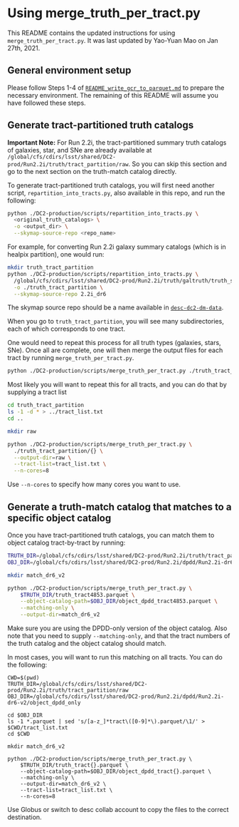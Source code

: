 # Using merge_truth_per_tract.py

This README contains the updated instructions for using `merge_truth_per_tract.py`.
It was last updated by Yao-Yuan Mao on Jan 27th, 2021.

## General environment setup

Please follow Steps 1-4 of [`README_write_gcr_to_parquet.md`](README_write_gcr_to_parquet.md)
to prepare the necessary environment.
The remaining of this README will assume you have followed these steps.

## Generate tract-partitioned truth catalogs

**Important Note:** For Run 2.2i, the tract-partitioned summary truth catalogs
of galaxies, star, and SNe are already available at
`/global/cfs/cdirs/lsst/shared/DC2-prod/Run2.2i/truth/tract_partition/raw`.
So you can skip this section and go to the next section on the truth-match catalog
directly.

To generate tract-partitioned truth catalogs, you will first need another script,
`repartition_into_tracts.py`, also available in this repo, and run the following:

```bash
python ./DC2-production/scripts/repartition_into_tracts.py \
  <original_truth_catalogs> \
  -o <output_dir> \
  --skymap-source-repo <repo_name>
```

For example, for converting Run 2.2i galaxy summary catalogs (which is in healpix partition),
one would run:

```bash
mkdir truth_tract_partition
python ./DC2-production/scripts/repartition_into_tracts.py \
  /global/cfs/cdirs/lsst/shared/DC2-prod/Run2.2i/truth/galtruth/truth_summary_hp*.parquet \
  -o ./truth_tract_partition \
  --skymap-source-repo 2.2i_dr6
```

The skymap source repo should be a name available in
[`desc-dc2-dm-data`](https://github.com/LSSTDESC/desc-dc2-dm-data/blob/master/desc_dc2_dm_data/repos.py).

When you go to `truth_tract_partition`, you will see many subdirectories, each of which corresponds to one tract.

One would need to repeat this process for all truth types (galaxies, stars, SNe).
Once all are complete, one will then merge the output files for each tract by running
`merge_truth_per_tract.py`.

```bash
python ./DC2-production/scripts/merge_truth_per_tract.py ./truth_tract_partition/<tract>
```

Most likely you will want to repeat this for all tracts, and you can do that by supplying a tract list

```bash
cd truth_tract_partition
ls -1 -d * > ../tract_list.txt
cd ..

mkdir raw

python ./DC2-production/scripts/merge_truth_per_tract.py \
  ./truth_tract_partition/{} \
  --output-dir=raw \
  --tract-list=tract_list.txt \
  --n-cores=8
```

Use `--n-cores` to specify how many cores you want to use.

## Generate a truth-match catalog that matches to a specific object catalog

Once you have tract-partitioned truth catalogs, you can match them to object catalog tract-by-tract by running:

```bash
TRUTH_DIR=/global/cfs/cdirs/lsst/shared/DC2-prod/Run2.2i/truth/tract_partition/raw
OBJ_DIR=/global/cfs/cdirs/lsst/shared/DC2-prod/Run2.2i/dpdd/Run2.2i-dr6-v2/object_dpdd_only

mkdir match_dr6_v2

python ./DC2-production/scripts/merge_truth_per_tract.py \
    $TRUTH_DIR/truth_tract4853.parquet \
    --object-catalog-path=$OBJ_DIR/object_dpdd_tract4853.parquet \
    --matching-only \
    --output-dir=match_dr6_v2
```

Make sure you are using the DPDD-only version of the object catalog.
Also note that you need to supply `--matching-only`,
and that the tract numbers of the truth catalog and the object catalog should match.

In most cases, you will want to run this matching on all tracts.
You can do the following:

```
CWD=$(pwd)
TRUTH_DIR=/global/cfs/cdirs/lsst/shared/DC2-prod/Run2.2i/truth/tract_partition/raw
OBJ_DIR=/global/cfs/cdirs/lsst/shared/DC2-prod/Run2.2i/dpdd/Run2.2i-dr6-v2/object_dpdd_only

cd $OBJ_DIR
ls -1 *.parquet | sed 's/[a-z_]*tract\([0-9]*\).parquet/\1/' > $CWD/tract_list.txt
cd $CWD

mkdir match_dr6_v2

python ./DC2-production/scripts/merge_truth_per_tract.py \
    $TRUTH_DIR/truth_tract{}.parquet \
    --object-catalog-path=$OBJ_DIR/object_dpdd_tract{}.parquet \
    --matching-only \
    --output-dir=match_dr6_v2 \
    --tract-list=tract_list.txt \
    --n-cores=8
```

Use Globus or switch to desc collab account to copy the files to the correct destination.
